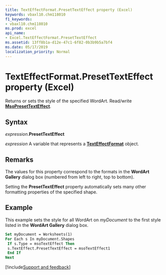 ```yaml
---
title: TextEffectFormat.PresetTextEffect property (Excel)
keywords: vbaxl10.chm118010
f1_keywords:
- vbaxl10.chm118010
ms.prod: excel
api_name:
- Excel.TextEffectFormat.PresetTextEffect
ms.assetid: 13ff8b1a-d12e-47c1-6f82-0b3b9b5a7bf4
ms.date: 05/17/2019
localization_priority: Normal
---
```



# TextEffectFormat.PresetTextEffect property (Excel)

Returns or sets the style of the specified WordArt. Read/write **[MsoPresetTextEffect](office.msopresettexteffect.md)**.


## Syntax

_expression_.**PresetTextEffect**

_expression_ A variable that represents a **[TextEffectFormat](Excel.TextEffectFormat.md)** object.


## Remarks

The values for this property correspond to the formats in the **WordArt Gallery** dialog box (numbered from left to right, top to bottom).

Setting the **PresetTextEffect** property automatically sets many other formatting properties of the specified shape.


## Example

This example sets the style for all WordArt on _myDocument_ to the first style listed in the **WordArt Gallery** dialog box.

```vb
Set myDocument = Worksheets(1) 
For Each s In myDocument.Shapes 
 If s.Type = msoTextEffect Then 
 s.TextEffect.PresetTextEffect = msoTextEffect1 
 End If 
Next
```



[!include[Support and feedback](~/includes/feedback-boilerplate.md)]
